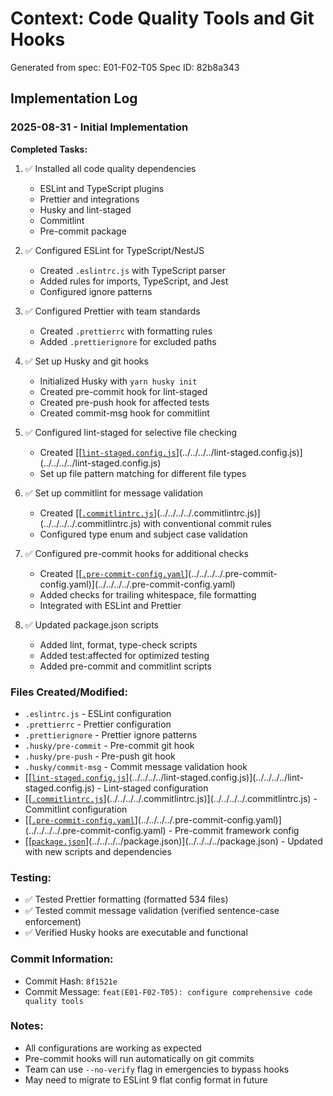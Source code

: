 # Context: Code Quality Tools and Git Hooks

Generated from spec: E01-F02-T05
Spec ID: 82b8a343

## Implementation Log

### 2025-08-31 - Initial Implementation

**Completed Tasks:**

1. ✅ Installed all code quality dependencies
   - ESLint and TypeScript plugins
   - Prettier and integrations
   - Husky and lint-staged
   - Commitlint
   - Pre-commit package

2. ✅ Configured ESLint for TypeScript/NestJS
   - Created `.eslintrc.js` with TypeScript parser
   - Added rules for imports, TypeScript, and Jest
   - Configured ignore patterns

3. ✅ Configured Prettier with team standards
   - Created `.prettierrc` with formatting rules
   - Added `.prettierignore` for excluded paths

4. ✅ Set up Husky and git hooks
   - Initialized Husky with `yarn husky init`
   - Created pre-commit hook for lint-staged
   - Created pre-push hook for affected tests
   - Created commit-msg hook for commitlint

5. ✅ Configured lint-staged for selective file checking
   - Created [[[`lint-staged.config.js`](../../../../lint-staged.config.js)](../../../../lint-staged.config.js)](../../../../lint-staged.config.js)
   - Set up file pattern matching for different file types

6. ✅ Set up commitlint for message validation
   - Created [[[`.commitlintrc.js`](../../../../.commitlintrc.js)](../../../../.commitlintrc.js)](../../../../.commitlintrc.js) with conventional commit rules
   - Configured type enum and subject case validation

7. ✅ Configured pre-commit hooks for additional checks
   - Created [[[`.pre-commit-config.yaml`](../../../../.pre-commit-config.yaml)](../../../../.pre-commit-config.yaml)](../../../../.pre-commit-config.yaml)
   - Added checks for trailing whitespace, file formatting
   - Integrated with ESLint and Prettier

8. ✅ Updated package.json scripts
   - Added lint, format, type-check scripts
   - Added test:affected for optimized testing
   - Added pre-commit and commitlint scripts

### Files Created/Modified:

- `.eslintrc.js` - ESLint configuration
- `.prettierrc` - Prettier configuration
- `.prettierignore` - Prettier ignore patterns
- `.husky/pre-commit` - Pre-commit git hook
- `.husky/pre-push` - Pre-push git hook
- `.husky/commit-msg` - Commit message validation hook
- [[[`lint-staged.config.js`](../../../../lint-staged.config.js)](../../../../lint-staged.config.js)](../../../../lint-staged.config.js) - Lint-staged configuration
- [[[`.commitlintrc.js`](../../../../.commitlintrc.js)](../../../../.commitlintrc.js)](../../../../.commitlintrc.js) - Commitlint configuration
- [[[`.pre-commit-config.yaml`](../../../../.pre-commit-config.yaml)](../../../../.pre-commit-config.yaml)](../../../../.pre-commit-config.yaml) - Pre-commit framework config
- [[[`package.json`](../../../../package.json)](../../../../package.json)](../../../../package.json) - Updated with new scripts and dependencies

### Testing:

- ✅ Tested Prettier formatting (formatted 534 files)
- ✅ Tested commit message validation (verified sentence-case enforcement)
- ✅ Verified Husky hooks are executable and functional

### Commit Information:

- Commit Hash: `8f1521e`
- Commit Message: `feat(E01-F02-T05): configure comprehensive code quality tools`

### Notes:

- All configurations are working as expected
- Pre-commit hooks will run automatically on git commits
- Team can use `--no-verify` flag in emergencies to bypass hooks
- May need to migrate to ESLint 9 flat config format in future
